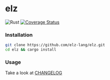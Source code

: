 # elz

![Rust](https://github.com/dannypsnl/elz/workflows/Rust/badge.svg?branch=master)
[![Coverage Status](https://coveralls.io/repos/github/dannypsnl/elz/badge.svg?branch=dannypsnl-coverage)](https://coveralls.io/github/dannypsnl/elz?branch=dannypsnl-coverage)

### Installation

```bash
git clone https://github.com/elz-lang/elz.git
cd elz && cargo install
```

### Usage

Take a look at [CHANGELOG](https://github.com/dannypsnl/elz/blob/master/CHANGELOG.md)

